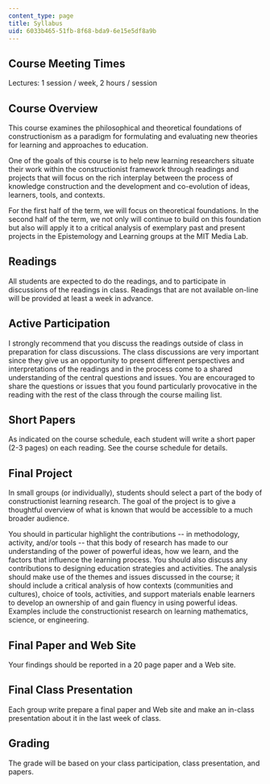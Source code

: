 ```yaml
---
content_type: page
title: Syllabus
uid: 6033b465-51fb-8f68-bda9-6e15e5df8a9b
---
```


Course Meeting Times
--------------------

Lectures: 1 session / week, 2 hours / session

Course Overview
---------------

This course examines the philosophical and theoretical foundations of constructionism as a paradigm for formulating and evaluating new theories for learning and approaches to education.

One of the goals of this course is to help new learning researchers situate their work within the constructionist framework through readings and projects that will focus on the rich interplay between the process of knowledge construction and the development and co-evolution of ideas, learners, tools, and contexts.

For the first half of the term, we will focus on theoretical foundations. In the second half of the term, we not only will continue to build on this foundation but also will apply it to a critical analysis of exemplary past and present projects in the Epistemology and Learning groups at the MIT Media Lab.

Readings
--------

All students are expected to do the readings, and to participate in discussions of the readings in class. Readings that are not available on-line will be provided at least a week in advance.

Active Participation
--------------------

I strongly recommend that you discuss the readings outside of class in preparation for class discussions. The class discussions are very important since they give us an opportunity to present different perspectives and interpretations of the readings and in the process come to a shared understanding of the central questions and issues. You are encouraged to share the questions or issues that you found particularly provocative in the reading with the rest of the class through the course mailing list.

Short Papers
------------

As indicated on the course schedule, each student will write a short paper (2-3 pages) on each reading. See the course schedule for details.

Final Project
-------------

In small groups (or individually), students should select a part of the body of constructionist learning research. The goal of the project is to give a thoughtful overview of what is known that would be accessible to a much broader audience.

You should in particular highlight the contributions -- in methodology, activity, and/or tools -- that this body of research has made to our understanding of the power of powerful ideas, how we learn, and the factors that influence the learning process. You should also discuss any contributions to designing education strategies and activities. The analysis should make use of the themes and issues discussed in the course; it should include a critical analysis of how contexts (communities and cultures), choice of tools, activities, and support materials enable learners to develop an ownership of and gain fluency in using powerful ideas. Examples include the constructionist research on learning mathematics, science, or engineering.

Final Paper and Web Site
------------------------

Your findings should be reported in a 20 page paper and a Web site.

Final Class Presentation
------------------------

Each group write prepare a final paper and Web site and make an in-class presentation about it in the last week of class.

Grading
-------

The grade will be based on your class participation, class presentation, and papers.